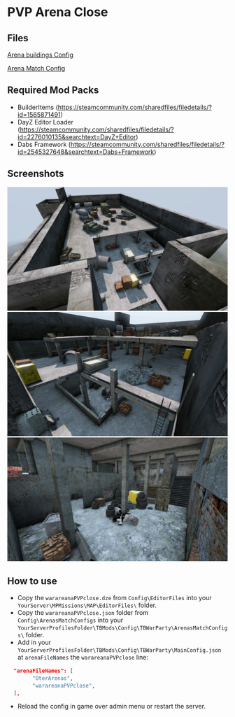# PVP Arena Close

## Files

<a href="./ArenaBuildingConfig/warareanaPVPclose.json" download>Arena buildings Config</a>

<a href="./ArenaMatchConfig/warareanaPVPclose.json" download>Arena Match Config</a>

## Required Mod Packs

- BuilderItems (https://steamcommunity.com/sharedfiles/filedetails/?id=1565871491)
- DayZ Editor Loader (https://steamcommunity.com/sharedfiles/filedetails/?id=2276010135&searchtext=DayZ+Editor)
- Dabs Framework (https://steamcommunity.com/sharedfiles/filedetails/?id=2545327648&searchtext=Dabs+Framework)

## Screenshots

![PVP close](./images/warareanaPVPclose_1.jpg)
![PVP close](./images/warareanaPVPclose_2.jpg)
![PVP close](./images/warareanaPVPclose_3.jpg)

## How to use
- Copy the `warareanaPVPclose.dze` from `Config\EditorFiles` into your `YourServer\MPMissions\MAP\EditorFiles\` folder.
- Copy the `warareanaPVPclose.json` folder from `Config\ArenasMatchConfigs` into your `YourServerProfilesFolder\TBMods\Config\TBWarParty\ArenasMatchConfigs\` folder.
- Add in your `YourServerProfilesFolder\TBMods\Config\TBWarParty\MainConfig.json` at `arenaFileNames` the `warareanaPVPclose` line:
```json
  "arenaFileNames": [
        "OterArenas",
        "warareanaPVPclose",
  ],
```
- Reload the config in game over admin menu or restart the server.